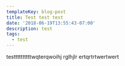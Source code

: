 ```yaml
---
templateKey: blog-post
title: Test test test
date: '2018-06-19T13:55:43-07:00'
description: test
tags:
  - test
---
```

testtttttttttwqterqwoihj rglhjlr ertqrtrtwertwert
